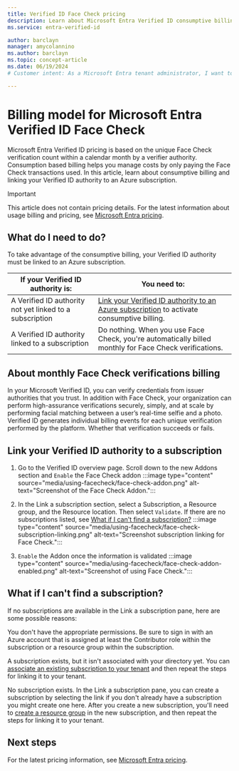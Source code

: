 ```yaml
---
title: Verified ID Face Check pricing
description: Learn about Microsoft Entra Verified ID consumptive billing model for Face Check transactions. Learn how to link your Microsoft Entra tenant to an Azure subscription.
ms.service: entra-verified-id

author: barclayn
manager: amycolannino
ms.author: barclayn
ms.topic: concept-article
ms.date: 06/19/2024
# Customer intent: As a Microsoft Entra tenant administrator, I want to link my tenant to an Azure subscription, so that I can take advantage of Verified ID Face Check.

---
```


# Billing model for Microsoft Entra Verified ID Face Check

Microsoft Entra Verified ID pricing is based on the unique Face Check verification count within a calendar month by a verifier authority. Consumption based billing helps you manage costs by only paying the Face Check transactions used. In this article, learn about consumptive billing and linking your Verified ID authority to an Azure subscription.

> [!IMPORTANT]
> This article does not contain pricing details. For the latest information about usage billing and pricing, see [Microsoft Entra pricing](https://www.microsoft.com/security/business/identity-access-management/azure-ad-pricing).

## What do I need to do?

To take advantage of the consumptive billing, your Verified ID authority must be linked to an Azure subscription.

|If your Verified ID authority is:  |You need to:  |
|---------|---------|
| A Verified ID authority not yet linked to a subscription     | [Link your Verified ID authority to an Azure subscription](#link-your-verified-id-authority-to-a-subscription) to activate consumptive billing.        |
| A Verified ID authority linked to a subscription     | Do nothing. When you use Face Check, you're automatically billed monthly for Face Check verifications.        |

## About monthly Face Check verifications billing

In your Microsoft Verified ID, you can verify credentials from issuer authorities that you trust. In addition with Face Check, your organization can perform high-assurance verifications securely, simply, and at scale by performing facial matching between a user’s real-time selfie and a photo. Verified ID generates individual billing events for each unique verification performed by the platform. Whether that verification succeeds or fails.

## Link your Verified ID authority to a subscription

1. Go to the Verified ID overview page. Scroll down to the new Addons section and `Enable` the Face Check addon
:::image type="content" source="media/using-facecheck/face-check-addon.png" alt-text="Screenshot of the Face Check Addon.":::

1. In the Link a subscription section, select a Subscription, a Resource group, and the Resource location. Then select `Validate`. If there are no subscriptions listed, see [What if I can't find a subscription?](using-facecheck.md#what-if-i-cant-find-a-subscription)
:::image type="content" source="media/using-facecheck/face-check-subscription-linking.png" alt-text="Screenshot subscription linking for Face Check.":::

1. `Enable` the Addon once the information is validated
:::image type="content" source="media/using-facecheck/face-check-addon-enabled.png" alt-text="Screenshot of using Face Check."::: 

## What if I can't find a subscription?
If no subscriptions are available in the Link a subscription pane, here are some possible reasons:

You don't have the appropriate permissions. Be sure to sign in with an Azure account that is assigned at least the Contributor role within the subscription or a resource group within the subscription.

A subscription exists, but it isn't associated with your directory yet. You can [associate an existing subscription to your tenant](/entra/fundamentals/how-subscriptions-associated-directory) and then repeat the steps for linking it to your tenant.

No subscription exists. In the Link a subscription pane, you can create a subscription by selecting the link if you don't already have a subscription you might create one here. After you create a new subscription, you'll need to [create a resource group](/azure/azure-resource-manager/management/manage-resource-groups-portal) in the new subscription, and then repeat the steps for linking it to your tenant.

## Next steps

For the latest pricing information, see [Microsoft Entra pricing](https://www.microsoft.com/security/business/identity-access-management/azure-ad-pricing).